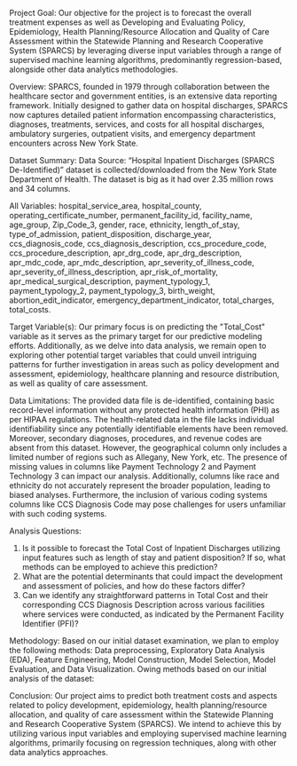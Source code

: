 Project Goal:
Our objective for the project is to forecast the overall treatment expenses as well as Developing and Evaluating Policy, Epidemiology, Health Planning/Resource Allocation and Quality of Care Assessment within the Statewide Planning and Research Cooperative System (SPARCS) by leveraging diverse input variables through a range of supervised machine learning algorithms, predominantly regression-based, alongside other data analytics methodologies.

Overview:
SPARCS, founded in 1979 through collaboration between the healthcare sector and government entities, is an extensive data reporting framework. Initially designed to gather data on hospital discharges, SPARCS now captures detailed patient information encompassing characteristics, diagnoses, treatments, services, and costs for all hospital discharges, ambulatory surgeries, outpatient visits, and emergency department encounters across New York State.

Dataset Summary:
Data Source:
“Hospital Inpatient Discharges (SPARCS De-Identified)” dataset is collected/downloaded from the New York State Department of Health. The dataset is big as it had over 2.35 million rows and 34 columns.

All Variables:
hospital_service_area, hospital_county, operating_certificate_number, permanent_facility_id, facility_name, age_group, Zip_Code_3, gender, race, ethnicity, length_of_stay, type_of_admission, patient_disposition, discharge_year, ccs_diagnosis_code, ccs_diagnosis_description, ccs_procedure_code, ccs_procedure_description, apr_drg_code, apr_drg_description, apr_mdc_code, apr_mdc_description, apr_severity_of_illness_code, apr_severity_of_illness_description, apr_risk_of_mortality, apr_medical_surgical_description, payment_typology_1, payment_typology_2, payment_typology_3, birth_weight, abortion_edit_indicator, emergency_department_indicator, total_charges, total_costs.

Target Variable(s): 
Our primary focus is on predicting the "Total_Cost" variable as it serves as the primary target for our predictive modeling efforts. Additionally, as we delve into data analysis, we remain open to exploring other potential target variables that could unveil intriguing patterns for further investigation in areas such as policy development and assessment, epidemiology, healthcare planning and resource distribution, as well as quality of care assessment.

Data Limitations: 
The provided data file is de-identified, containing basic record-level information without any protected health information (PHI) as per HIPAA regulations. The health-related data in the file lacks individual identifiability since any potentially identifiable elements have been removed. Moreover, secondary diagnoses, procedures, and revenue codes are absent from this dataset. However, the geographical column only includes a limited number of regions such as Allegany, New York, etc. The presence of missing values in columns like Payment Technology 2 and Payment Technology 3 can impact our analysis. Additionally, columns like race and ethnicity do not accurately represent the broader population, leading to biased analyses. Furthermore, the inclusion of various coding systems columns like CCS Diagnosis Code may pose challenges for users unfamiliar with such coding systems.

Analysis Questions:
1.	Is it possible to forecast the Total Cost of Inpatient Discharges utilizing input features such as length of stay and patient disposition? If so, what methods can be employed to achieve this prediction?
2.	What are the potential determinants that could impact the development and assessment of policies, and how do these factors differ?
3.	Can we identify any straightforward patterns in Total Cost and their corresponding CCS Diagnosis Description across various facilities where services were conducted, as indicated by the Permanent Facility Identifier (PFI)?

Methodology:
Based on our initial dataset examination, we plan to employ the following methods: Data preprocessing, Exploratory Data Analysis (EDA), Feature Engineering, Model Construction, Model Selection, Model Evaluation, and Data Visualization. Owing methods based on our initial analysis of the dataset:

Conclusion:
Our project aims to predict both treatment costs and aspects related to policy development, epidemiology, health planning/resource allocation, and quality of care assessment within the Statewide Planning and Research Cooperative System (SPARCS). We intend to achieve this by utilizing various input variables and employing supervised machine learning algorithms, primarily focusing on regression techniques, along with other data analytics approaches.
